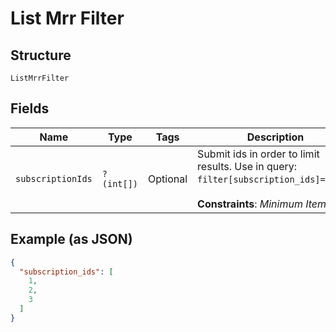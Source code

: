 
# List Mrr Filter

## Structure

`ListMrrFilter`

## Fields

| Name | Type | Tags | Description | Getter | Setter |
|  --- | --- | --- | --- | --- | --- |
| `subscriptionIds` | `?(int[])` | Optional | Submit ids in order to limit results. Use in query: `filter[subscription_ids]=1,2,3`.<br><br>**Constraints**: *Minimum Items*: `1` | getSubscriptionIds(): ?array | setSubscriptionIds(?array subscriptionIds): void |

## Example (as JSON)

```json
{
  "subscription_ids": [
    1,
    2,
    3
  ]
}
```

